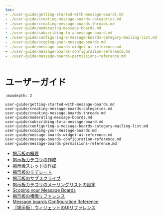 ```yaml
---
toc:
- ./user-guide/getting-started-with-message-boards.md
- ./user-guide/creating-message-boards-categories.md
- ./user-guide/creating-message-boards-threads.md
- ./user-guide/moderating-message-boards.md
- ./user-guide/subscribing-to-a-message-board.md
- ./user-guide/configuring-a-message-boards-category-mailing-list.md
- ./user-guide/scoping-your-message-boards.md
- ./user-guide/message-boards-widget-ui-reference.md
- ./user-guide/message-boards-configuration-reference.md
- ./user-guide/message-boards-permissions-reference.md
---
```

# ユーザーガイド

```{toctree}
:maxdepth: 2

user-guide/getting-started-with-message-boards.md
user-guide/creating-message-boards-categories.md
user-guide/creating-message-boards-threads.md
user-guide/moderating-message-boards.md
user-guide/subscribing-to-a-message-board.md
user-guide/configuring-a-message-boards-category-mailing-list.md
user-guide/scoping-your-message-boards.md
user-guide/message-boards-widget-ui-reference.md
user-guide/message-boards-configuration-reference.md
user-guide/message-boards-permissions-reference.md
```

* [掲示板の概要](./user-guide/getting-started-with-message-boards.md)
* [掲示板カテゴリの作成](./user-guide/creating-message-boards-categories.md)
* [掲示板スレッドの作成](./user-guide/creating-message-boards-threads.md)
* [掲示板のモデレート](./user-guide/moderating-message-boards.md)
* [掲示板のサブスクライブ](./user-guide/subscribing-to-a-message-board.md)
* [掲示板カテゴリのメーリングリストの設定](./user-guide/configuring-a-message-boards-category-mailing-list.md)
* [Scoping your Message Boards](./user-guide/scoping-your-message-boards.md)
* [掲示板の権限リファレンス](./user-guide/message-boards-permissions-reference.md)
* [Message boards Configuration Reference](./user-guide/message-boards-configuration-reference.md)
* [［掲示板］ウィジェットのUIリファレンス](./user-guide/message-boards-widget-ui-reference.md)
